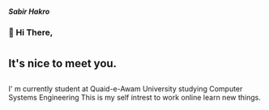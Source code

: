
#### *Sabir Hakro*

### :wave: Hi There,<h1>
## It's nice to meet you.<h2>
I' m currently student at Quaid-e-Awam University studying Computer Systems Engineering
This is my self intrest to work online learn new things.


